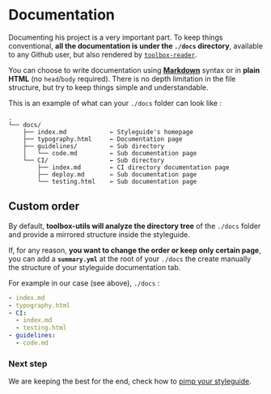 # Documentation

Documenting his project is a very important part. To keep things conventional, **all the documentation is under the `./docs` directory**, available to any Github user, but also rendered by [`toolbox-reader`](https://github.com/frontend/toolbox-reader).

You can choose to write documentation using **[Markdown](https://daringfireball.net/projects/markdown/syntax)** syntax or in **plain HTML** (no `head`/`body` required). There is no depth limitation in the file structure, but try to keep things simple and understandable.

This is an example of what can your `./docs` folder can look like :

```
.
└── docs/
    ├── index.md            ← Styleguide's homepage
    ├── typography.html     ← Documentation page
    ├── guidelines/         ← Sub directory
    │   └── code.md         ← Sub documentation page
    └── CI/                 ← Sub directory
        ├── index.md        ← CI directory documentation page
        ├── deploy.md       ← Sub documentation page
        └── testing.html    ← Sub documentation page
```

## Custom order

By default, **toolbox-utils will analyze the directory tree** of the `./docs` folder and provide a mirrored structure inside the styleguide.

If, for any reason, **you want to change the order or keep only certain page**, you can add a **`summary.yml`** at the root of your `./docs` the create manually the structure of your styleguide documentation tab.

For example in our case (see above), `./docs` :

```yml
- index.md
- typography.html
- CI:
  - index.md
  - testing.html
- guidelines:
  - code.md
```

### Next step

We are keeping the best for the end, check how to [pimp your styleguide](customize.html).
